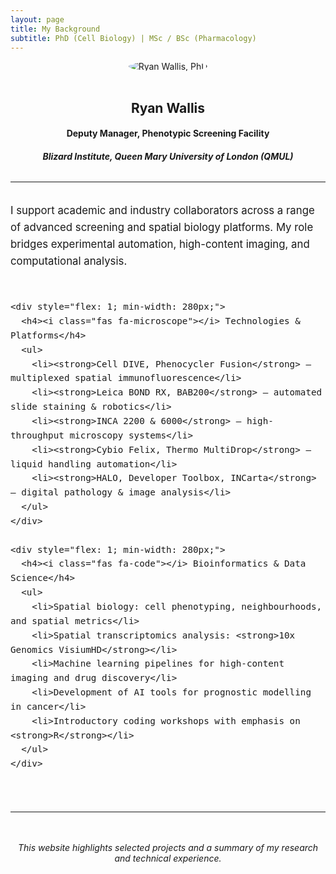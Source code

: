 ```yaml
---
layout: page
title: My Background
subtitle: PhD (Cell Biology) | MSc / BSc (Pharmacology)
---
```


<div style="text-align: center;">
  <img src="https://RyanJWallis.github.io/assets/img/Ryan_2.jpg" alt="Ryan Wallis, PhD" style="max-width: 200px; border-radius: 50%; margin-bottom: 1rem;">
  <h2>Ryan Wallis</h2>
  <h4>Deputy Manager, Phenotypic Screening Facility</h4>
  <h5>Blizard Institute, Queen Mary University of London (QMUL)</h5>
</div>

<hr style="margin: 2rem 0;">

<div class="bio-section" style="margin-top: 2rem; font-size: 1.05rem; line-height: 1.6;">
  <p>
    I support academic and industry collaborators across a range of advanced screening and spatial biology platforms. My role bridges experimental automation, high-content imaging, and computational analysis.
  </p>

  <div style="display: flex; flex-wrap: wrap; gap: 2rem; margin-top: 2rem;">
    
    <div style="flex: 1; min-width: 280px;">
      <h4><i class="fas fa-microscope"></i> Technologies & Platforms</h4>
      <ul>
        <li><strong>Cell DIVE, Phenocycler Fusion</strong> – multiplexed spatial immunofluorescence</li>
        <li><strong>Leica BOND RX, BAB200</strong> – automated slide staining & robotics</li>
        <li><strong>INCA 2200 & 6000</strong> – high-throughput microscopy systems</li>
        <li><strong>Cybio Felix, Thermo MultiDrop</strong> – liquid handling automation</li>
        <li><strong>HALO, Developer Toolbox, INCarta</strong> – digital pathology & image analysis</li>
      </ul>
    </div>

    <div style="flex: 1; min-width: 280px;">
      <h4><i class="fas fa-code"></i> Bioinformatics & Data Science</h4>
      <ul>
        <li>Spatial biology: cell phenotyping, neighbourhoods, and spatial metrics</li>
        <li>Spatial transcriptomics analysis: <strong>10x Genomics VisiumHD</strong></li>
        <li>Machine learning pipelines for high-content imaging and drug discovery</li>
        <li>Development of AI tools for prognostic modelling in cancer</li>
        <li>Introductory coding workshops with emphasis on <strong>R</strong></li>
      </ul>
    </div>
  </div>
</div>

<hr style="margin: 3rem 0;">

<p style="text-align: center; font-style: italic;">
  This website highlights selected projects and a summary of my research and technical experience.
</p>
